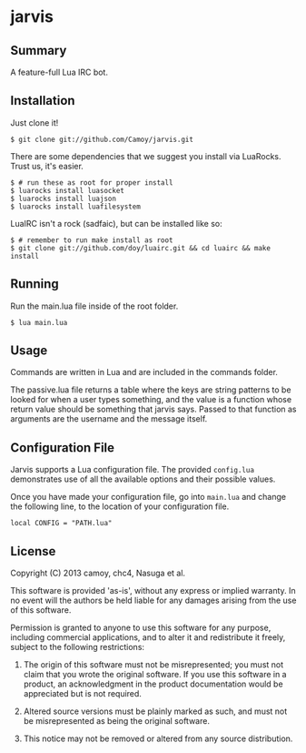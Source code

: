 # jarvis
## Summary
A feature-full Lua IRC bot.

## Installation
Just clone it!

    $ git clone git://github.com/Camoy/jarvis.git

There are some dependencies that we suggest you install via LuaRocks.  Trust us, it's easier.

    $ # run these as root for proper install
    $ luarocks install luasocket
    $ luarocks install luajson
    $ luarocks install luafilesystem

LuaIRC isn't a rock (sadfaic), but can be installed like so:

    $ # remember to run make install as root
    $ git clone git://github.com/doy/luairc.git && cd luairc && make install

## Running
Run the main.lua file inside of the root folder.

    $ lua main.lua

## Usage
Commands are written in Lua and are included in the commands folder.

The passive.lua file returns a table where the keys are string patterns to be looked for when a user types something, and the value is a function whose return value should be something that jarvis says.  Passed to that function as arguments are the username and the message itself.

## Configuration File
Jarvis supports a Lua configuration file. The provided `config.lua` demonstrates
use of all the available options and their possible values.

Once you have made your configuration file, go into `main.lua` and change the
following line, to the location of your configuration file.

    local CONFIG = "PATH.lua"

## License
Copyright (C) 2013 camoy, chc4, Nasuga et al.

This software is provided 'as-is', without any express or implied
warranty.  In no event will the authors be held liable for any damages
arising from the use of this software.

Permission is granted to anyone to use this software for any purpose,
including commercial applications, and to alter it and redistribute it
freely, subject to the following restrictions:

1. The origin of this software must not be misrepresented; you must not
   claim that you wrote the original software. If you use this software
   in a product, an acknowledgment in the product documentation would be
   appreciated but is not required.

2. Altered source versions must be plainly marked as such, and must not be
   misrepresented as being the original software.

3. This notice may not be removed or altered from any source distribution.
